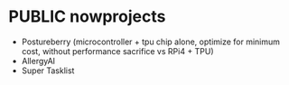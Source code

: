 # PUBLIC nowprojects
* Postureberry (microcontroller + tpu chip alone, optimize for minimum cost, without performance sacrifice vs RPi4 + TPU)
* AllergyAI
* Super Tasklist
